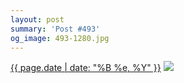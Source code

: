 ```yaml
---
layout: post
summary: 'Post #493'
og_image: 493-1280.jpg
---
```


<p>
  <time><a href="/493">{{ page.date | date: "%B %e, %Y" }}</a></time>
  <a href="/493"><img src="{{ site.assets_url }}/493-640.jpg" srcset="{{ site.assets_url }}/493-1280.jpg 1280w, {{ site.assets_url }}/493-960.jpg 960w, {{ site.assets_url }}/493-640.jpg 640w, {{ site.assets_url }}/493-320.jpg 320w" sizes="(min-width: 700px) 50vw, calc(100vw - 2rem)" /></a>
</p>
